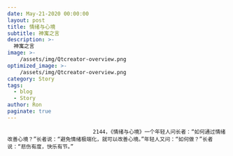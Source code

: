 ```yaml
---
date: May-21-2020 00:00:00
layout: post
title: 情绪与心境
subtitle: 神寓之言
description: >-
  神寓之言
image: >-
    /assets/img/Qtcreator-overview.png
optimized_image: >-
    /assets/img/Qtcreator-overview.png
category: Story
tags:
  - blog
  - Story
author: Ron
paginate: true
---
```


							　　2144，《情绪与心境》一个年轻人问长者：“如何通过情绪改善心境？”长者说：“避免情绪极端化，就可以改善心境。”年轻人又问：“如何做？”长者说：“悲伤有度，快乐有节。”
							
							
						